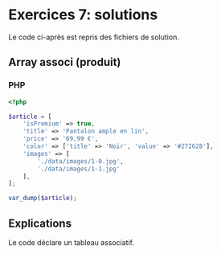 # Exercices 7: solutions

Le code ci-après est repris des fichiers de solution.

## Array associ (produit)

### PHP

```php
<?php

$article = [
    'isPremium' => true,
    'title' => 'Pantalon ample en lin',
    'price' => '69,99 €',
    'color' => ['title' => 'Noir', 'value' => '#272628'],
    'images' => [
        './data/images/1-0.jpg',
        './data/images/1-1.jpg'
    ],
];

var_dump($article);
```

## Explications

Le code déclare un tableau associatif.
